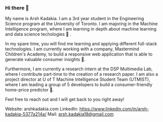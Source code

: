 ### Hi there 👋

<!--
**arshinmar/arshinmar** is a ✨ _special_ ✨ repository because its `README.md` (this file) appears on your GitHub profile.

Here are some ideas to get you started:

- 🔭 I’m currently working on ...
- 🌱 I’m currently learning ...
- 👯 I’m looking to collaborate on ...
- 🤔 I’m looking for help with ...
- 💬 Ask me about ...
- 📫 How to reach me: ...
- 😄 Pronouns: ...
- ⚡ Fun fact: ...
-->
My name is Arsh Kadakia. I am a 3rd year student in the Engineering Science program at the University of Toronto. I am majoring in the Machine Intelligence program, where I am learning in depth about machine learning and data science techologies 🌱 .

In my spare time, you will find me learning and applying different full-stack technologies. I am currently working with a company, Mastermind Children's Academy, to build a responsive web application that is able to generate valuable consumer insights 👯.

Furthermore, I am currently a research intern at the DSP Multimedia Lab, where I contribute part-time to the creation of a research paper. I am also a project director at U of T Machine Intelligence Student Team (UTMIST), where I am leading a group of 5 developers to build a consumer-friendly home-price predictor 🔭.

Feel free to reach out and I will get back to you right away!

Website: arshkadakia.com
LinkedIn: https://www.linkedin.com/in/arsh-kadakia-5377a214a/
Mail: arsh.kadakia18@gmail.com
